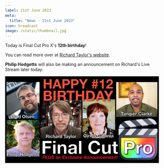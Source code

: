 ```yaml
---
label: 21st June 2023
meta:
  title: "News - 21st June 2023"
icon: broadcast
image: /static/thumbnail.jpg
---
```


Today is Final Cut Pro X's **12th birthday**!

You can read more over at [Richard Taylor's website](https://fcpx.tv/birthday12fcp.html).

**Philip Hodgetts** will also be making an announcement on Richard's Live Stream later today:

[![](/static/12-birthday-live-stream.jpg)](https://www.youtube.com/watch?v=O77VCWjnob4)